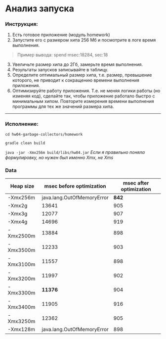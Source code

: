 # Анализ запуска

### Инструкция:

1. Есть готовое приложение (модуль homework)
2. Запустите его с размером хипа 256 Мб и посмотрите в логе время выполнения.
> Пример вывода:
spend msec:18284, sec:18
3. Увеличьте размер хипа до 2Гб, замерьте время выполнения.
4. Результаты запусков записывайте в таблицу.
5. Определите оптимальный размер хипа, т.е. размер, превышение которого,
не приводит к сокращению времени выполнения приложения.
6. Оптимизируйте работу приложения.
Т.е. не меняя логики работы (но изменяя код), сделайте так, чтобы приложение работало быстро с минимальным хипом.
Повторите измерения времени выполнения программы для тех же значений размера хипа.

***
### Исполнение:

`cd hw04-garbage-collectors/homework`

`gradle clean build`

`java -jar -Xmx256m build/libs/hw04.jar` 
_Если я правильно поняла формулировку, но нужен был именно Xmx, не Xms_

### Data

| Heap size | msec before optimization     | msec after optimization |
|-----------|------------------------------|-------------------------|
| -Xmx256m  | java.lang.OutOfMemoryError   | **842**                 |
| -Xmx2g    | 13641                        | 905                     |
| -Xmx3g    | 12077                        | 907                     |
| -Xmx4g    | 14696                        | 919                     |
| -Xmx2500m | 13884                        | 898                     |
| -Xmx3500m | 12233                        | 903                     |
| -Xmx3100m | 11557                        | 898                     |
| -Xmx3200m | 11997                        | 902                     |
| -Xmx3300m | **11376**                    | 904                     |
| -Xmx3400m | 11905                        | 916                     |
| -Xmx3250m | 12362                        | 905                     |
| -Xmx128m  | java.lang.OutOfMemoryError   | 898                     |